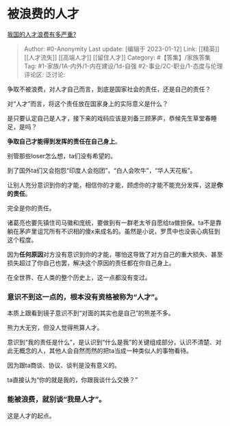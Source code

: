 # 被浪费的人才
[我国的人才浪费有多严重?](https://www.zhihu.com/question/414278230/answer/2840859364)

> Author: #0-Anonymity
> Last update: [编辑于 2023-01-12]
> Link: [[精英]] [[人才流失]] [[高端人才]] [[留住人才]]
> Category: #【答集】/家族答集
> Tag: #1-家族/1A-内外/1-内在建设/1d-自强 #2-事业/2C-职业/1-态度与伦理
> 评论区:
> 泛讨论:

争取不被浪费，对人才自己而言，到底是国家社会的责任，还是自己的责任？

对“人才”而言，将这个责任放在国家身上的实际意义是什么？

是只要认定自己是人才，接下来的戏码应该是刘备三顾茅庐，恭候先生草堂春睡足，是吗？

**争取自己才能得到发挥的责任在自己身上**。

别管那些loser怎么想，ta们没有希望的。

到了国外ta们又会抱怨“印度人会抱团”，“白人会吹牛”，“华人天花板”。

让别人充分意识到你的才能，相信你的才能，顾虑你的才能不能充分发挥，这是**你的责任**。

完全是你的责任。

诸葛亮也要先镇住司马徽和庞统，要做到有一群老太爷自愿给ta做担保。ta不是靠躺在茅庐里诅咒所有不识相的傻x来成名的。虽然是小说，罗贯中也没丧心病狂到这个程度。

因为**任何原因**对方没有意识到你的才能，哪怕这导致了对方自己的重大损失、甚至损失超过了你自己也罢，解决这个原因的责任都在你自己身上。

在全世界、在人类的整个历史上，这一点都没有变过。

### 意识不到这一点的，根本没有资格被称为“人才”。

本质上跟看到镜子意识不到“对面的其实也是自己”的熊差不多。

熊力大无穷，但没人觉得熊算人才。

意识到“我的责任是什么”，是认识到“什么是我”的关键组成部分，认识不清楚、对此无概念的人，其他人会自然而然的把ta当成一种类似人的事物看待。

因为跟ta商谈、协议、谈判是没有意义的。

ta直接认为“你的就是我的，你跟我谈什么交换？”

### 能被浪费，就别谈“我是人才”。

这是人才的起点。
